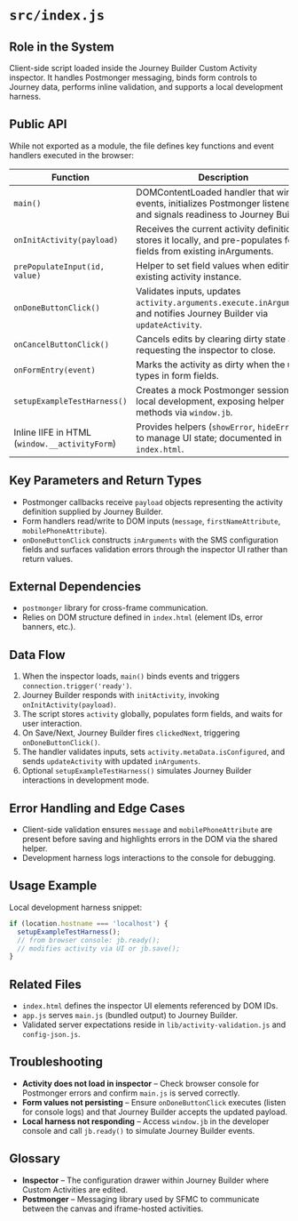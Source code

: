 # `src/index.js`

## Role in the System
Client-side script loaded inside the Journey Builder Custom Activity inspector. It handles Postmonger messaging, binds form controls to Journey data, performs inline validation, and supports a local development harness.

## Public API

While not exported as a module, the file defines key functions and event handlers executed in the browser:

| Function | Description |
| --- | --- |
| `main()` | DOMContentLoaded handler that wires UI events, initializes Postmonger listeners, and signals readiness to Journey Builder. |
| `onInitActivity(payload)` | Receives the current activity definition, stores it locally, and pre-populates form fields from existing inArguments. |
| `prePopulateInput(id, value)` | Helper to set field values when editing an existing activity instance. |
| `onDoneButtonClick()` | Validates inputs, updates `activity.arguments.execute.inArguments`, and notifies Journey Builder via `updateActivity`. |
| `onCancelButtonClick()` | Cancels edits by clearing dirty state and requesting the inspector to close. |
| `onFormEntry(event)` | Marks the activity as dirty when the user types in form fields. |
| `setupExampleTestHarness()` | Creates a mock Postmonger session for local development, exposing helper methods via `window.jb`. |
| Inline IIFE in HTML (`window.__activityForm`) | Provides helpers (`showError`, `hideError`) to manage UI state; documented in `index.html`. |

## Key Parameters and Return Types

* Postmonger callbacks receive `payload` objects representing the activity definition supplied by Journey Builder.
* Form handlers read/write to DOM inputs (`message`, `firstNameAttribute`, `mobilePhoneAttribute`).
* `onDoneButtonClick` constructs `inArguments` with the SMS configuration fields and surfaces validation errors through the inspector UI rather than return values.

## External Dependencies

* `postmonger` library for cross-frame communication.
* Relies on DOM structure defined in `index.html` (element IDs, error banners, etc.).

## Data Flow

1. When the inspector loads, `main()` binds events and triggers `connection.trigger('ready')`.
2. Journey Builder responds with `initActivity`, invoking `onInitActivity(payload)`.
3. The script stores `activity` globally, populates form fields, and waits for user interaction.
4. On Save/Next, Journey Builder fires `clickedNext`, triggering `onDoneButtonClick()`.
5. The handler validates inputs, sets `activity.metaData.isConfigured`, and sends `updateActivity` with updated `inArguments`.
6. Optional `setupExampleTestHarness()` simulates Journey Builder interactions in development mode.

## Error Handling and Edge Cases

* Client-side validation ensures `message` and `mobilePhoneAttribute` are present before saving and highlights errors in the DOM via the shared helper.
* Development harness logs interactions to the console for debugging.

## Usage Example

Local development harness snippet:

```js
if (location.hostname === 'localhost') {
  setupExampleTestHarness();
  // from browser console: jb.ready();
  // modifies activity via UI or jb.save();
}
```

## Related Files

* `index.html` defines the inspector UI elements referenced by DOM IDs.
* `app.js` serves `main.js` (bundled output) to Journey Builder.
* Validated server expectations reside in `lib/activity-validation.js` and `config-json.js`.

## Troubleshooting

* **Activity does not load in inspector** – Check browser console for Postmonger errors and confirm `main.js` is served correctly.
* **Form values not persisting** – Ensure `onDoneButtonClick` executes (listen for console logs) and that Journey Builder accepts the updated payload.
* **Local harness not responding** – Access `window.jb` in the developer console and call `jb.ready()` to simulate Journey Builder events.

## Glossary

* **Inspector** – The configuration drawer within Journey Builder where Custom Activities are edited.
* **Postmonger** – Messaging library used by SFMC to communicate between the canvas and iframe-hosted activities.
